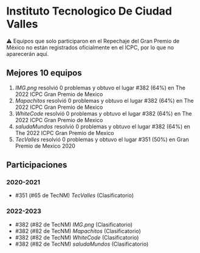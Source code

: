 # Instituto Tecnologico De Ciudad Valles

:warning: Equipos que solo participaron en el Repechaje del Gran Premio de México no están registrados oficialmente en el ICPC, por lo que no aparecerán aquí.

## Mejores 10 equipos

1. _IMG.png_ resolvió 0 problemas y obtuvo el lugar #382 (64%) en The 2022 ICPC Gran Premio de Mexico
1. _Mapachitos_ resolvió 0 problemas y obtuvo el lugar #382 (64%) en The 2022 ICPC Gran Premio de Mexico
1. _WhiteCode_ resolvió 0 problemas y obtuvo el lugar #382 (64%) en The 2022 ICPC Gran Premio de Mexico
1. _saludaMundos_ resolvió 0 problemas y obtuvo el lugar #382 (64%) en The 2022 ICPC Gran Premio de Mexico
1. _TecValles_ resolvió 0 problemas y obtuvo el lugar #351 (50%) en Gran Premio de Mexico 2020

## Participaciones

### 2020-2021

- #351 (#65 de TecNM) _TecValles_ (Clasificatorio)

### 2022-2023

- #382 (#82 de TecNM) _IMG.png_ (Clasificatorio)
- #382 (#82 de TecNM) _Mapachitos_ (Clasificatorio)
- #382 (#82 de TecNM) _WhiteCode_ (Clasificatorio)
- #382 (#82 de TecNM) _saludaMundos_ (Clasificatorio)



